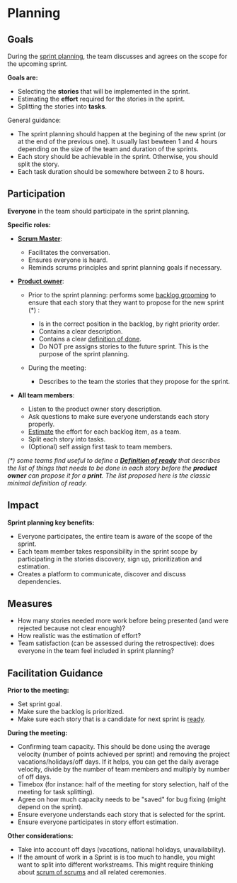 # Planning

## Goals

During the [sprint planning](https://www.agilealliance.org/glossary/sprint-planning), the team discusses and agrees on the scope for the upcoming sprint.

**Goals are:**

- Selecting the **stories** that will be implemented in the sprint.
- Estimating the **effort** required for the stories in the sprint.
- Splitting the stories into **tasks**.

General guidance:

- The sprint planning should happen at the begining of the new sprint (or at the end of the previous one). It usually last bewteen 1 and 4 hours depending on the size of the team and duration of the sprints.
- Each story should be achievable in the sprint. Otherwise, you should split the story.
- Each task duration should be somewhere between 2 to 8 hours.

## Participation

**Everyone** in the team should participate in the sprint planning.

**Specific roles:**

- **[Scrum Master](https://www.agilealliance.org/glossary/scrum-master)**:
  - Facilitates the conversation.
  - Ensures everyone is heard.
  - Reminds scrums principles and sprint planning goals if necessary.
- **[Product owner](https://www.agilealliance.org/glossary/product-owner/)**:
  - Prior to the sprint planning: performs some [backlog grooming](../backlog-management/grooming/readme.md) to ensure that each story that they want to propose for the new sprint (*) :
  
    - Is in the correct position in the backlog, by right priority order.
    - Contains a clear description.
    - Contains a clear [definition of done](https://www.agilealliance.org/glossary/definition-of-done/).
    - Do NOT pre assigns stories to the future sprint. This is the purpose of the sprint planning.
  - During the meeting:
  
    - Describes to the team the stories that they propose for the sprint.

- **All team members**:

  - Listen to the product owner story description.
  - Ask questions to make sure everyone understands each story properly.
  - [Estimate](./estimation/readme.md) the effort for each backlog item, as a team.
  - Split each story into tasks.
  - (Optional) self assign first task to team members.

*(\*) some teams find useful to define a **[Definition of ready](https://www.agilealliance.org/glossary/definition-of-ready)** that describes the list of things that needs to be done in each story before the **product owner** can propose it for a **print**. The list proposed here is the classic minimal definition of ready.*

## Impact

**Sprint planning key benefits:**

- Everyone participates, the entire team is aware of the scope of the sprint.
- Each team member takes responsibility in the sprint scope by participating in the stories discovery, sign up, prioritization and estimation.
- Creates a platform to communicate, discover and discuss dependencies.

## Measures

- How many stories needed more work before being presented (and were rejected because not clear enough)?
- How realistic was the estimation of effort?
- Team satisfaction (can be assessed during the retrospective): does everyone in the team feel included in sprint planning?

## Facilitation Guidance

**Prior to the meeting:**

- Set sprint goal.
- Make sure the backlog is prioritized.
- Make sure each story that is a candidate for next sprint is [ready](https://www.agilealliance.org/glossary/definition-of-ready).

**During the meeting:**

- Confirming team capacity. This should be done using the average velocity (number of points achieved per sprint) and removing the project vacations/holidays/off days. If it helps, you can get the daily average velocity, divide by the number of team members and multiply by number of off days.
- Timebox (for instance: half of the meeting for story selection, half of the meeting for task splitting).
- Agree on how much capacity needs to be "saved" for bug fixing (might depend on the sprint).
- Ensure everyone understands each story that is selected for the sprint.
- Ensure everyone participates in story effort estimation.

**Other considerations:**

- Take into account off days (vacations, national holidays, unavailability).
- If the amount of work in a Sprint is is too much to handle, you might want to split into different workstreams. This might require thinking about [scrum of scrums](./../scrum-of-scrums/readme.md) and all related ceremonies.
